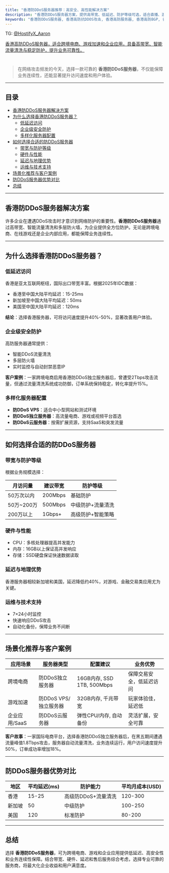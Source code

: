 ```yaml
---
title: "香港防DDoS服务器推荐：高安全、高性能解决方案"
description: "香港防DDoS服务器方案，提供高带宽、低延迟、防护等级可选，适合直播、游戏、网站，保障业务连续稳定。"
keywords: "香港防DDoS服务器, 香港高防抗DDOS攻击, 香港高防服务器, 香港高防BGP, 香港流量清洗"
---
```


TG: [@HostifyX_Aaron](https://t.me/HostifyX_Aaron)

[香港高防DDoS服务器，适合跨境电商、游戏加速和企业应用，具备高带宽、智能流量清洗与稳定防护，提升业务可靠性。](https://www.hostifyx.com/zh/hk-ddos/)
# 

> 在网络攻击频发的今天，选择一款可靠的 **香港防DDoS服务器**，不仅能保障业务连续性，还能显著提升访问速度和用户体验。

---

## 目录

- [香港防DDoS服务器解决方案](#香港防ddos服务器解决方案)
- [为什么选择香港防DDoS服务器？](#为什么选择香港防ddos服务器)
  - [低延迟访问](#低延迟访问)
  - [企业级安全防护](#企业级安全防护)
  - [多样化服务器配置](#多样化服务器配置)
- [如何选择合适的防DDoS服务器](#如何选择合适的防ddos服务器)
  - [带宽与防护等级](#带宽与防护等级)
  - [硬件与性能](#硬件与性能)
  - [延迟与地理优势](#延迟与地理优势)
  - [运维与技术支持](#运维与技术支持)
- [场景化推荐与客户案例](#场景化推荐与客户案例)
- [防DDoS服务器优势对比](#防ddos服务器优势对比)
- [总结](#总结)

---

## 香港防DDoS服务器解决方案

许多企业在遭遇DDoS攻击时才意识到网络防护的重要性。**香港防DDoS服务器**通过高带宽、智能流量清洗和多层防火墙，为企业提供全方位防护。无论是跨境电商、在线游戏还是企业内部应用，都能保障业务连续性。

---

## 为什么选择香港防DDoS服务器？

### 低延迟访问
香港是亚太互联网枢纽，国际出口带宽丰富。根据2025年IDC数据：  

- 香港至中国大陆平均延迟：15-25ms  
- 新加坡至中国大陆平均延迟：50ms  
- 美国至中国大陆平均延迟：120ms  

**结论**：选择香港服务器，可将访问速度提升40%-50%，显著改善用户体验。

### 企业级安全防护
高防服务器通常提供：  
- 智能DDoS流量清洗  
- 多层防火墙  
- 实时监控与自动封禁恶意IP  

**客户案例**：一家跨境电商启用香港防DDoS独立服务器后，曾遭受2Tbps攻击流量，但通过流量清洗系统成功防御，订单系统保持稳定，转化率提升15%。

### 多样化服务器配置
- **防DDoS VPS**：适合中小型网站和测试环境  
- **防DDoS独立服务器**：高流量电商、游戏或视频平台首选  
- **防DDoS云服务器**：按需扩展资源，支持SaaS和突发流量  

---

## 如何选择合适的防DDoS服务器

### 带宽与防护等级
根据业务规模选择：  

| 月访问量 | 建议带宽 | 防护等级 |
| -------- | -------- | -------- |
| 50万次以内 | 200Mbps | 基础防护 |
| 50万~200万 | 500Mbps | 中级防护+流量清洗 |
| 200万以上 | 1Gbps+ | 高级防护+智能策略 |

### 硬件与性能
- CPU：多核处理器提高并发能力  
- 内存：16GB以上保证高并发响应  
- 存储：SSD硬盘保证快速数据读取  

### 延迟与地理优势
香港服务器相较新加坡和美国，延迟降低约40%，对游戏、金融交易类应用尤为关键。

### 运维与技术支持
- 7×24小时监控  
- 快速响应DDoS攻击  
- 自动化备份，保障业务不间断  

---

## 场景化推荐与客户案例

| 应用场景 | 服务器类型 | 配置建议 | 业务优势 |
| -------- | ---------- | -------- | -------- |
| 跨境电商 | 防DDoS独立服务器 | 16GB内存, SSD 1TB, 500Mbps | 保障交易安全，低延迟访问 |
| 游戏加速 | 防DDoS VPS/独立服务器 | 32GB内存, 千兆带宽 | 玩家体验佳，延迟低 |
| 企业应用/SaaS | 防DDoS云服务器 | 弹性CPU/内存, 自动备份 | 灵活扩展，安全可靠 |

**客户故事**：一家国际电商平台，选择香港防DDoS独立服务器后，在黑五期间遭遇流量峰值1.8Tbps攻击，服务器自动流量清洗，业务连续运行，用户访问速度提升50%，订单成功率增加18%。

---

## 防DDoS服务器优势对比

| 地区 | 平均延迟(ms) | 防护能力 | 平均月成本(USD) |
| ---- | ------------- | -------- | ---------------- |
| 香港 | 15-25 | 高级防DDoS+流量清洗 | 120-300 |
| 新加坡 | 50 | 中级防护 | 100-250 |
| 美国 | 120 | 标准防护 | 80-200 |

---

## 总结

选择 **香港防DDoS服务器**，可为跨境电商、游戏和企业应用提供低延迟、高安全性和业务连续性保障。结合带宽、硬件、延迟和售后服务综合考虑，选择专业可靠的服务商，将最大化企业收益和用户满意度。
